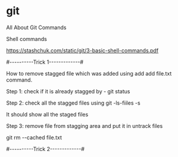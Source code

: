 # git
All About Git Commands

Shell commands

https://stashchuk.com/static/git/3-basic-shell-commands.pdf

#----------Trick 1-------------#

How to remove stagged file which was added using add add file.txt command.

Step 1: check if it is already stagged by - 
git status

Step 2: check all the stagged files using
git -ls-fiiles -s

It should show all the staged files

Step 3: remove file from stagging area and put it in untrack files 

git rm --cached file.txt

#----------Trick 2-------------#



